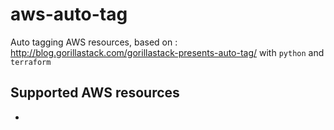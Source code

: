 # aws-auto-tag
Auto tagging AWS resources, based on : http://blog.gorillastack.com/gorillastack-presents-auto-tag/
with `python` and `terraform`

## Supported AWS resources

 - 
